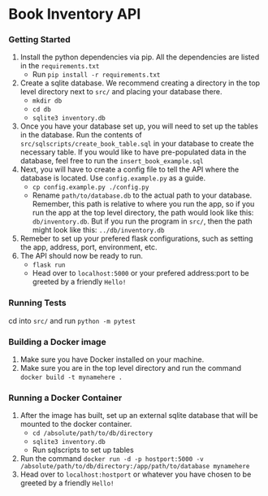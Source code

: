 # Book Inventory API

### Getting Started

1. Install the python dependencies via pip. All the dependencies are listed in the `requirements.txt`
   - Run `pip install -r requirements.txt`
2. Create a sqlite database. We recommend creating a directory in the top level directory next to `src/` and placing your database there. 
   - `mkdir db`
   - `cd db`
   - `sqlite3 inventory.db`
3. Once you have your database set up, you will need to set up the tables in the database. Run the contents of `src/sqlscripts/create_book_table.sql` in your database to create the necessary table. If you would like to have pre-populated data in the database, feel free to run the `insert_book_example.sql`
4. Next, you will have to create a config file to tell the API where the database is located. Use `config.example.py` as a guide.
   - `cp config.example.py ./config.py`
   - Rename `path/to/database.db` to the actual path to your database. Remember, this path is relative to where you run the app, so if you run the app at the top level directory, the path would look like this: `db/inventory.db`. But if you run the program in `src/`, then the path might look like this: `../db/inventory.db`
5. Remeber to set up your prefered flask configurations, such as setting the app, address, port, environment, etc.
6. The API should now be ready to run.
   - `flask run` 
   - Head over to `localhost:5000` or your prefered address:port to be greeted by a friendly `Hello!`

### Running Tests

cd into `src/` and run `python -m pytest`

### Building a Docker image

1. Make sure you have Docker installed on your machine.
2. Make sure you are in the top level directory and run the command `docker build -t mynamehere .`

### Running a Docker Container

1. After the image has built, set up an external sqlite database that will be mounted to the docker container.
   - `cd /absolute/path/to/db/directory`
   - `sqlite3 inventory.db`
   - Run sqlscripts to set up tables
2. Run the command `docker run -d -p hostport:5000 -v /absolute/path/to/db/directory:/app/path/to/database mynamehere`
3. Head over to `localhost:hostport` or whatever you have chosen to be greeted by a friendly `Hello!`